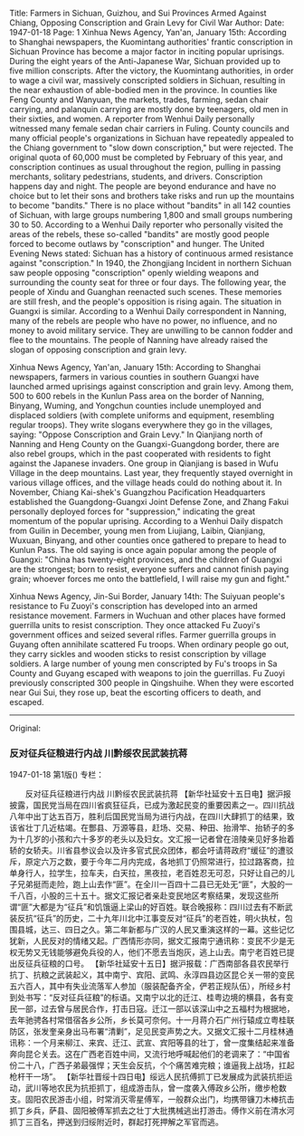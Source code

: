 Title: Farmers in Sichuan, Guizhou, and Sui Provinces Armed Against Chiang, Opposing Conscription and Grain Levy for Civil War
Author:
Date: 1947-01-18
Page: 1
Xinhua News Agency, Yan'an, January 15th: According to Shanghai newspapers, the Kuomintang authorities' frantic conscription in Sichuan Province has become a major factor in inciting popular uprisings. During the eight years of the Anti-Japanese War, Sichuan provided up to five million conscripts. After the victory, the Kuomintang authorities, in order to wage a civil war, massively conscripted soldiers in Sichuan, resulting in the near exhaustion of able-bodied men in the province. In counties like Feng County and Wanyuan, the markets, trades, farming, sedan chair carrying, and palanquin carrying are mostly done by teenagers, old men in their sixties, and women. A reporter from Wenhui Daily personally witnessed many female sedan chair carriers in Fuling. County councils and many official people's organizations in Sichuan have repeatedly appealed to the Chiang government to "slow down conscription," but were rejected. The original quota of 60,000 must be completed by February of this year, and conscription continues as usual throughout the region, pulling in passing merchants, solitary pedestrians, students, and drivers. Conscription happens day and night. The people are beyond endurance and have no choice but to let their sons and brothers take risks and run up the mountains to become "bandits." There is no place without "bandits" in all 142 counties of Sichuan, with large groups numbering 1,800 and small groups numbering 30 to 50. According to a Wenhui Daily reporter who personally visited the areas of the rebels, these so-called "bandits" are mostly good people forced to become outlaws by "conscription" and hunger. The United Evening News stated: Sichuan has a history of continuous armed resistance against "conscription." In 1940, the Zhongjiang Incident in northern Sichuan saw people opposing "conscription" openly wielding weapons and surrounding the county seat for three or four days. The following year, the people of Xindu and Guanghan reenacted such scenes. These memories are still fresh, and the people's opposition is rising again. The situation in Guangxi is similar. According to a Wenhui Daily correspondent in Nanning, many of the rebels are people who have no power, no influence, and no money to avoid military service. They are unwilling to be cannon fodder and flee to the mountains. The people of Nanning have already raised the slogan of opposing conscription and grain levy.

Xinhua News Agency, Yan'an, January 15th: According to Shanghai newspapers, farmers in various counties in southern Guangxi have launched armed uprisings against conscription and grain levy. Among them, 500 to 600 rebels in the Kunlun Pass area on the border of Nanning, Binyang, Wuming, and Yongchun counties include unemployed and displaced soldiers (with complete uniforms and equipment, resembling regular troops). They write slogans everywhere they go in the villages, saying: "Oppose Conscription and Grain Levy." In Qianjiang north of Nanning and Heng County on the Guangxi-Guangdong border, there are also rebel groups, which in the past cooperated with residents to fight against the Japanese invaders. One group in Qianjiang is based in Wufu Village in the deep mountains. Last year, they frequently stayed overnight in various village offices, and the village heads could do nothing about it. In November, Chiang Kai-shek's Guangzhou Pacification Headquarters established the Guangdong-Guangxi Joint Defense Zone, and Zhang Fakui personally deployed forces for "suppression," indicating the great momentum of the popular uprising. According to a Wenhui Daily dispatch from Guilin in December, young men from Liujiang, Laibin, Qianjiang, Wuxuan, Binyang, and other counties once gathered to prepare to head to Kunlun Pass. The old saying is once again popular among the people of Guangxi: "China has twenty-eight provinces, and the children of Guangxi are the strongest; born to resist, everyone suffers and cannot finish paying grain; whoever forces me onto the battlefield, I will raise my gun and fight."

Xinhua News Agency, Jin-Sui Border, January 14th: The Suiyuan people's resistance to Fu Zuoyi's conscription has developed into an armed resistance movement. Farmers in Wuchuan and other places have formed guerrilla units to resist conscription. They once attacked Fu Zuoyi's government offices and seized several rifles. Farmer guerrilla groups in Guyang often annihilate scattered Fu troops. When ordinary people go out, they carry sickles and wooden sticks to resist conscription by village soldiers. A large number of young men conscripted by Fu's troops in Sa County and Guyang escaped with weapons to join the guerrillas. Fu Zuoyi previously conscripted 300 people in Qingshuihe. When they were escorted near Gui Sui, they rose up, beat the escorting officers to death, and escaped.



<hr /> 

Original: 


### 反对征兵征粮进行内战  川黔绥农民武装抗蒋

1947-01-18
第1版()
专栏：

　　反对征兵征粮进行内战
    川黔绥农民武装抗蒋
    【新华社延安十五日电】据沪报披露，国民党当局在四川省疯狂征兵，已成为激起民变的重要因素之一。四川抗战八年中出丁达五百万，胜利后国民党当局为进行内战，在四川大肆抓丁的结果，致该省壮丁几近枯竭。在酆县、万源等县，赶场、交易、种田、抬滑竿、抬轿子的多为十几岁的小孩和六十多岁的老头以及妇女。文汇报一记者曾在涪陵亲见好多抬着轿的女轿夫。川省县参议会以及许多官式民众团体，都会吁请蒋政府“缓征”的遭驳斥，原定六万之数，要于今年二月内完成，各地抓丁仍照常进行，拉过路客商，拉单身行人，拉学生，拉车夫，白天拉，黑夜拉，老百姓忍无可忍，只好让自己的儿子兄弟挺而走险，跑上山去作“匪”。在全川一百四十二县已无处无“匪”，大股的一千八百，小股的三十五十。据文汇报记者亲赴变民地区考察结果，发现这些所谓“匪”大都是为“征兵”和饥饿逼上梁山的好百姓。联合晚报称：四川过去有不断武装反抗“征兵”的历史，二十九年川北中江事变反对“征兵”的老百姓，明火执杖，包围县城，达三、四日之久。第二年新都与广汉的人民又重演这样的一幕。这些记忆犹新，人民反对的情绪又起。广西情形亦同，据文汇报南宁通讯称：变民不少是无权无势又无钱能够避免兵役的人，他们不愿去当炮灰，逃上山去。南宁老百姓已提出反征兵征粮的口号。
    【新华社延安十五日】据沪报载：广西南部各县农民举行抗丁、抗粮之武装起义，其中南宁、宾阳、武鸣、永淳四县边区昆仑关一带的变民五六百人，其中有失业流落军人参加（服装配备齐全，俨若正规队伍），所经乡村到处书写：“反对征兵征粮”的标语。又南宁以北的迁江、桂粤边境的横县，各有变民一部，过去曾与居民合作，打击日寇。迁江一部以该深山中之五福村为根据地，去年驰骋各村常借宿各乡公所，乡长莫可奈何。十一月蒋介石广州行辕成立粤桂联防区，张发奎亲身出马布署“清剿”，足见民变声势之大。又据文汇报十二月桂林通讯称：一个月来柳江、来宾、迁江、武宣、宾阳等县的壮丁，曾一度集结起来准备奔向昆仑关去。这在广西老百姓中间，又流行地呼喊起他们的老调来了：“中国省份二十八，广西子弟最强悍；天生会反抗，个个痛苦难完粮；谁逼我上战场，扛起枪杆干一场”。
    【新华社晋绥十四日电】绥远人民抗傅抓丁已发展成为武装抗拒运动，武川等地农民为抗拒抓丁，组成游击队，曾一度袭入傅政乡公所，缴步枪数支。固阳农民游击小组，时常消灭零星傅军，一般群众出门，均携带镰刀木棒抗击抓丁乡兵，萨县、固阳被傅军抓去之壮丁大批携械逃出打游击。傅作义前在清水河抓丁三百名，押送到归绥附近时，群起打死押解之军官而逃。
